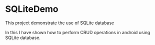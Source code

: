 # SQLiteDemo

This project demonstrate the use of SQLite database

In this I have shown how to perform  CRUD operations in android using SQLite database.
